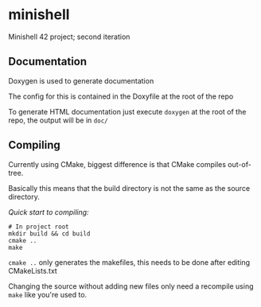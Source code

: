 # minishell

Minishell 42 project; second iteration

## Documentation

Doxygen is used to generate documentation

The config for this is contained in the Doxyfile at the root of the repo

To generate HTML documentation just execute `doxygen` at the root of the repo, the output will be in `doc/`

## Compiling

Currently using CMake, 
biggest difference is that CMake compiles out-of-tree.

Basically this means that the build directory is not the same
as the source directory.

_Quick start to compiling:_

```
# In project root
mkdir build && cd build
cmake ..
make
```

`cmake ..` only generates the makefiles, this needs to be done after editing CMakeLists.txt

Changing the source without adding new files only need a recompile using `make` like you're used to.